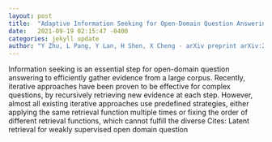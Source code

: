 ```yaml
---
layout: post
title:  "Adaptive Information Seeking for Open-Domain Question Answering"
date:   2021-09-19 02:15:47 -0400
categories: jekyll update
author: "Y Zhu, L Pang, Y Lan, H Shen, X Cheng - arXiv preprint arXiv:2109.06747, 2021"
---
```

Information seeking is an essential step for open-domain question answering to efficiently gather evidence from a large corpus. Recently, iterative approaches have been proven to be effective for complex questions, by recursively retrieving new evidence at each step. However, almost all existing iterative approaches use predefined strategies, either applying the same retrieval function multiple times or fixing the order of different retrieval functions, which cannot fulfill the diverse Cites: Latent retrieval for weakly supervised open domain question